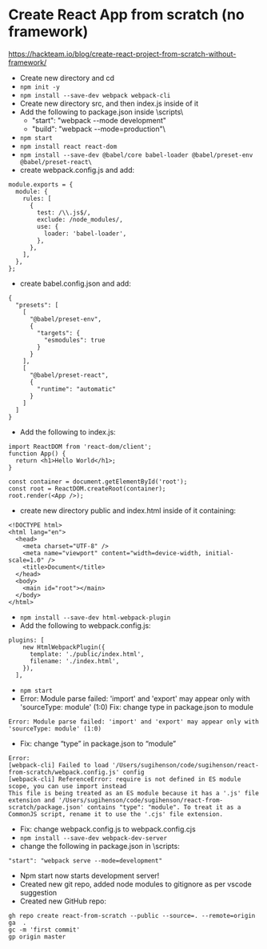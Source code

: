 # Create React App from scratch (no framework)

https://hackteam.io/blog/create-react-project-from-scratch-without-framework/

* Create new directory and cd
* `npm init -y`
* `npm install --save-dev webpack webpack-cli`
* Create new directory src, and then index.js inside of it
* Add the following to package.json inside \scripts\
	* "start": "webpack --mode development"
	* "build": "webpack --mode=production"\
* `npm start`
* `npm install react react-dom`
* `npm install --save-dev @babel/core babel-loader @babel/preset-env @babel/preset-react\`
* create webpack.config.js and add:
```
module.exports = {
  module: {
    rules: [
      {
        test: /\\.js$/,
        exclude: /node_modules/,
        use: {
          loader: 'babel-loader',
        },
      },
    ],
  },
};
```
* create babel.config.json and add:
```
{
  "presets": [
    [
      "@babel/preset-env",
      {
        "targets": {
          "esmodules": true
        }
      }
    ],
    [
      "@babel/preset-react",
      {
        "runtime": "automatic"
      }
    ]
  ]
}
```
* Add the following to index.js:
```
import ReactDOM from 'react-dom/client';
function App() {
  return <h1>Hello World</h1>;
}

const container = document.getElementById('root');
const root = ReactDOM.createRoot(container);
root.render(<App />);
```
* create new directory public and index.html inside of it containing:
```
<!DOCTYPE html>
<html lang="en">
  <head>
    <meta charset="UTF-8" />
    <meta name="viewport" content="width=device-width, initial-scale=1.0" />
    <title>Document</title>
  </head>
  <body>
    <main id="root"></main>
  </body>
</html>
```
* `npm install --save-dev html-webpack-plugin`
* Add the following to webpack.config.js:
```
plugins: [
    new HtmlWebpackPlugin({
      template: './public/index.html',
      filename: './index.html',
    }),
  ],
```
* `npm start`
* Error: Module parse failed: 'import' and 'export' may appear only with 'sourceType: module' (1:0)
Fix: change type in package.json to module
```
Error: Module parse failed: 'import' and 'export' may appear only with 'sourceType: module' (1:0)
```
* Fix: change “type” in package.json to “module”
```
Error: 
[webpack-cli] Failed to load '/Users/sugihenson/code/sugihenson/react-from-scratch/webpack.config.js' config
[webpack-cli] ReferenceError: require is not defined in ES module scope, you can use import instead
This file is being treated as an ES module because it has a '.js' file extension and '/Users/sugihenson/code/sugihenson/react-from-scratch/package.json' contains "type": "module". To treat it as a CommonJS script, rename it to use the '.cjs' file extension.
```
* Fix: change webpack.config.js to webpack.config.cjs
* `npm install --save-dev webpack-dev-server`
* change the following in package.json in \scripts\:

```
"start": "webpack serve --mode=development"
````
* Npm start now starts development server!
* Created new git repo, added node modules to gitignore as per vscode suggestion
* Created new GitHub repo:
```
gh repo create react-from-scratch --public --source=. --remote=origin
ga  .
gc -m 'first commit'
gp origin master
```
